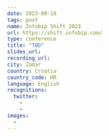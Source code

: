 ```yaml
---
date: 2023-09-18
tags: post
name: Infobip Shift 2023
url: https://shift.infobip.com/
type: conference
title: "TBD"
slides_url:
recording_url: 
city: Zadar
country: Croatia
country_code: HR
language: English
recognitions:
  twitter:
    - 
    - 
images:
  - 
---
```

